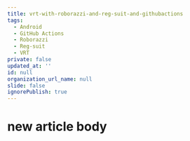 ```yaml
---
title: vrt-with-roborazzi-and-reg-suit-and-githubactions
tags:
  - Android
  - GitHub Actions
  - Roborazzi
  - Reg-suit
  - VRT
private: false
updated_at: ''
id: null
organization_url_name: null
slide: false
ignorePublish: true
---
```

# new article body
